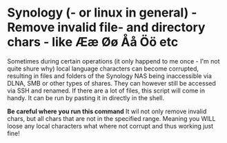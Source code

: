 # Synology (- or linux in general) - Remove invalid file- and directory chars - like Ææ Øø Åå Öö etc 
Sometimes during certain operations (it only happend to me once - I'm not quite shure why) local language characters can become corrupted, resulting in files and folders of the Synology NAS being inaccessible via DLNA, SMB or other types of shares. They can however still be accessed via SSH and renamed. If there are a lot of files, this script will come in handy. It can be run by pasting it in directly in the shell.
  
**Be careful where you run this command** It wil not only remove invalid chars, but all chars that are not in the specified range. Meaning you WILL loose any local characters what where not corrupt and thus working just fine! 
